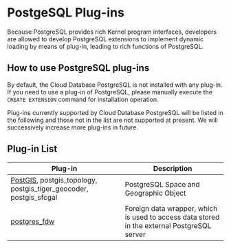 # PostgeSQL Plug-ins 
Because PostgreSQL provides rich Kernel program interfaces, developers are allowed to develop PostgreSQL extensions to implement dynamic loading by means of plug-in, leading to rich functions of PostgreSQL.

## How to use PostgreSQL plug-ins 
By default, the Cloud Database PostgreSQL is not installed with any plug-in. If you need to use a plug-in of PostgreSQL, please manually execute the `CREATE EXTENSION` command for installation operation.

Plug-ins currently supported by Cloud Database PostgreSQL will be listed in the following and those not in the list are not supported at present. We will successively increase more plug-ins in future.

## Plug-in List
|Plug-in|Description|
|---|---|
|[PostGIS](http://www.postgis.net/), postgis_topology, postgis_tiger_geocoder, postgis_sfcgal|PostgreSQL Space and Geographic Object|
|[postgres_fdw](https://www.postgresql.org/docs/9.6/static/postgres-fdw.html)|Foreign data wrapper, which is used to access data stored in the external PostgreSQL server|
